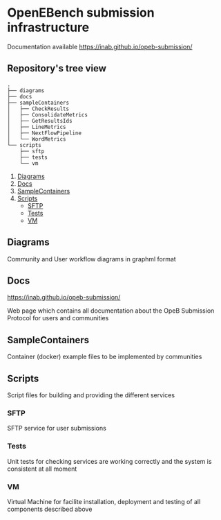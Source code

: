 # OpenEBench submission infrastructure

Documentation available <https://inab.github.io/opeb-submission/>

## Repository's tree view
```
.
├── diagrams
├── docs
├── sampleContainers
│   ├── CheckResults
│   ├── ConsolidateMetrics
│   ├── GetResultsIds
│   ├── LineMetrics
│   ├── NextFlowPipeline
│   └── WordMetrics
└── scripts
    ├── sftp
    ├── tests
    └── vm
```
1. [Diagrams](#diagrams)
2. [Docs](#docs)
3. [SampleContainers](#samplecontainers)
4. [Scripts](#scripts)
    - [SFTP](#sftp)
    - [Tests](#tests)
    - [VM](#vm)


## Diagrams
Community and User workflow diagrams in graphml format
## Docs
<https://inab.github.io/opeb-submission/>

Web page which contains all documentation about the OpeB Submission Protocol for users and communities
## SampleContainers
Container (docker) example files to be implemented by communities
## Scripts
Script files for building and providing the different services
### SFTP
SFTP service for user submissions
### Tests
Unit tests for checking services are working correctly and the system is consistent at all moment
### VM
Virtual Machine for facilite installation, deployment and testing of all components described above
